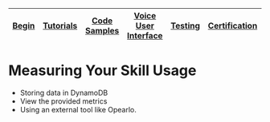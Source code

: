 | [Begin](https://github.com/jeffblankenburg/alexa) | [Tutorials](https://github.com/jeffblankenburg/alexa/tutorials) | [Code Samples](https://github.com/jeffblankenburg/alexa/code_samples) | [Voice User Interface](https://github.com/jeffblankenburg/alexa/voice_user_interface) | [Testing](https://github.com/jeffblankenburg/alexa/testing) | [Certification](https://github.com/jeffblankenburg/alexa/certification) | [Analytics](https://github.com/jeffblankenburg/alexa/analytics) |
|---------|-------------|----------------|------------------------|-----------|-----------------|-------------|

# Measuring Your Skill Usage

* Storing data in DynamoDB
* View the provided metrics
* Using an external tool like Opearlo.